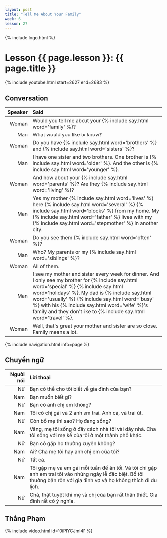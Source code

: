 ```yaml
---
layout: post
title: "Tell Me About Your Family"
week: 6
lesson: 27
---
```


{% include logo.html %}

# Lesson {{ page.lesson }}: {{ page.title }}

{% include youtube.html start=2627 end=2683 %}

## Conversation

Speaker | Said
---: | :---
Woman | Would you tell me about your {% include say.html word='family' %}?
Man | What would you like to know?
Woman | Do you have {% include say.html word='brothers' %} and {% include say.html word='sisters' %}?
Man | I have one sister and two brothers. One brother is {% include say.html word='older' %}. And the other is {% include say.html word='younger' %}.
Woman | And how about your {% include say.html word='parents' %}? Are they {% include say.html word='living' %}?
Man | Yes my mother {% include say.html word='lives' %} here {% include say.html word='several' %} {% include say.html word='blocks' %} from my home. My {% include say.html word='father' %} lives with my {% include say.html word='stepmother' %} in another city.
Woman | Do you see them {% include say.html word='often' %}?
Man | Who? My parents or my {% include say.html word='siblings' %}?
Woman | All of them.
Man | I see my mother and sister every week for dinner. And I only see my brother for {% include say.html word='special' %} {% include say.html word='holidays' %}. My dad is {% include say.html word='usually' %} {% include say.html word='busy' %} with his {% include say.html word='wife' %}'s family and they don't like to {% include say.html word='travel' %}.
Woman | Well, that's great your mother and sister are so close. Family means a lot.

{% include navigation.html info=page %}

## Chuyển ngữ

Người nói | Lời thoại
---: | :---
Nữ | Bạn có thể cho tôi biết về gia đình của bạn?
Nam | Bạn muốn biết gì?
Nữ | Bạn có anh chị em không?
Nam | Tôi có chị gái và 2 anh em trai. Anh cả, và trai út.
Nữ | Còn bố mẹ thì sao? Họ đang sống?
Nam | Vâng, mẹ tôi sống ở đây cách nhà tôi vài dãy nhà. Cha tôi sống với mẹ kế của tôi ở một thành phố khác.
Nữ | Bạn có gặp họ thường xuyên không?
Nam | Ai? Cha mẹ tôi hay anh chị em của tôi?
Nữ | Tất cả.
Nam | Tôi gặp mẹ và em gái mỗi tuần để ăn tối. Và tôi chỉ gặp anh em trai tôi vào những ngày lễ đặc biệt. Bố tôi thường bận rộn với gia đình vợ và họ không thích đi du lịch.
Nữ | Chà, thật tuyệt khi mẹ và chị của bạn rất thân thiết. Gia đình rất có ý nghĩa.

## Thắng Phạm

{% include video.html id='0iPlYCJmi4I' %}
